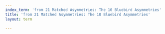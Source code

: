 ```yaml
---
index_term: 'from 21 Matched Asymmetries: The 10 Bluebird Asymmetries'
title: 'from 21 Matched Asymmetries: The 10 Bluebird Asymmetries'
layout: term

---
```

